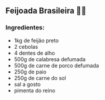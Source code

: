 ## Feijoada Brasileira :man_cook:

### Ingredientes:

- 1kg de feijão preto
- 2 cebolas
- 4 dentes de alho
- 500g de calabresa defumada
- 500g de carne de porco defumada
- 250g de paio
- 250g de carne do sol
- sal a gosto
- pimenta do reino

